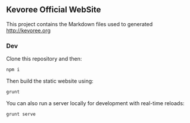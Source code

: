 ## Kevoree Official WebSite

This project contains the Markdown files used to generated http://kevoree.org

### Dev
Clone this repository and then:
```bash
npm i
```

Then build the static website using:
```bash
grunt
```

You can also run a server locally for development with real-time reloads:
```bash
grunt serve
```

